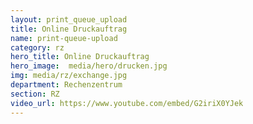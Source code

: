 ```yaml
---
layout: print_queue_upload
title: Online Druckauftrag
name: print-queue-upload
category: rz
hero_title: Online Druckauftrag
hero_image:  media/hero/drucken.jpg
img: media/rz/exchange.jpg
department: Rechenzentrum
section: RZ
video_url: https://www.youtube.com/embed/G2iriX0YJek
---
```

